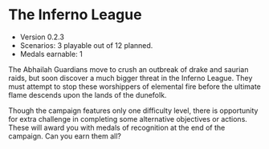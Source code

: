 # The Inferno League
* Version 0.2.3
* Scenarios: 3 playable out of 12 planned.
* Medals earnable: 1

The Abhailah Guardians move to crush an outbreak of drake and saurian raids, but soon discover a much bigger threat in the Inferno League. They must attempt to stop these worshippers of elemental fire before the ultimate flame descends upon the lands of the dunefolk.

Though the campaign features only one difficulty level, there is opportunity for extra challenge in completing some alternative objectives or actions. These will award you with medals of recognition at the end of the campaign. Can you earn them all?
